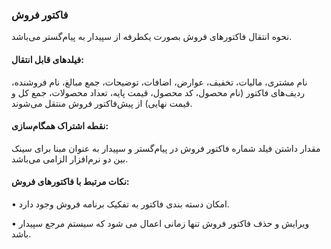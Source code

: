 ### فاکتور فروش

نحوه انتقال فاکتورهای فروش بصورت یکطرفه از سپیدار به پیام‌گستر می‌باشد.

#### فیلدهای قابل انتقال: 

نام مشتری، مالیات، تخفیف، عوارض، اضافات، توضیحات، جمع مبالغ، نام فروشنده، ردیف‌های فاکتور (نام محصول، کد محصول، قیمت پایه، تعداد محصولات، جمع کل و قیمت نهایی) از پیش‌فاکتور فروش منتقل می‌شوند.

#### نقطه اشتراک همگام‌سازی:

مقدار داشتن فیلد شماره فاکتور فروش در پیام‌گستر و سپیدار به عنوان مبنا برای سینک بین دو نرم‌افزار الزامی می‌باشد.

#### نکات مرتبط با فاکتورهای فروش:

•	امکان دسته بندی فاکتور به تفکیک برنامه فروش وجود دارد.

•	ویرایش و حذف فاکتور فروش تنها زمانی اعمال می شود که سیستم مرجع سپیدار باشد.

